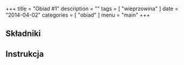 +++
title = "Obiad #1"
description = ""
tags = [
    "wieprzowina"
]
date = "2014-04-02"
categories = [
    "obiad"
]
menu = "main"
+++

## Składniki

## Instrukcja

